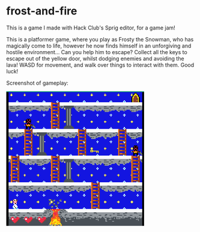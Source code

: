 # frost-and-fire
This is a game I made with Hack Club's Sprig editor, for a game jam!  
  
This is a platformer game, where you play as Frosty the Snowman, who has magically come to life, however he now finds himself in an unforgiving and hostile environment... Can you help him to escape?
Collect all the keys to escape out of the yellow door, whilst dodging enemies and avoiding the lava! WASD for movement, and walk over things to interact with them. Good luck!  

Screenshot of gameplay:

![Thumbnail](https://github.com/LayanJethwa/frost-and-fire/blob/main/thumbnail.png)
